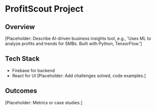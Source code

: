 # ProfitScout Project
## Overview
[Placeholder: Describe AI-driven business insights tool, e.g., 'Uses ML to analyze profits and trends for SMBs. Built with Python, TensorFlow.']

## Tech Stack
- Firebase for backend
- React for UI
[Placeholder: Add challenges solved, code examples.]

## Outcomes
[Placeholder: Metrics or case studies.]
